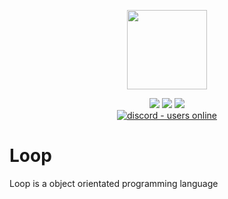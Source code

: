 <p align="center">
  <img style="text-align:center" src="https://avatars.githubusercontent.com/u/83108860?s=400&u=65339db9454ce0a053092a28ab961d7e9139e917&v=4" height="127px" width="128px">
</p>

<div style="text-align:center">

<p align="center">

<img src="https://img.shields.io/github/last-commit/loop-lang/loop"/>
<img src="https://tokei.rs/b1/github/loop-lang/loop"/>
<img src="https://badgen.net/github/stars/loop-lang/loop"/>
<br>
<a href="https://discord.gg/a23N3Gdy">
  <img src="https://img.shields.io/discord/836863029080752128?style=for-the-badge" alt="discord - users online" />
</a>

</p>

</div>

# Loop
Loop is a object orientated programming language